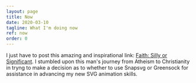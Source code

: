 ```yaml
---
layout: page
title: Now
date: 2020-03-10
tagline: What I'm doing now
ref: now
order: 0
---
```


I just have to post this amazing and inspirational link: [Faith: Silly or Significant](https://greensock.com/faith/). I stumbled upon this man's journey from Atheism to Christianity in tryng to make a decision as to whether to use Snapsvg or Greensock for assistance in advancing my new SVG animation skills.